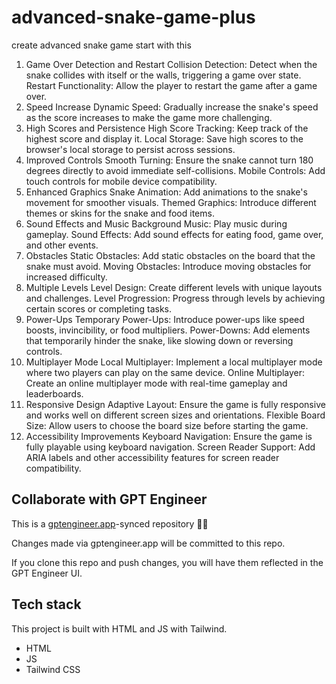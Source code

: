 # advanced-snake-game-plus

create advanced snake game start with this 

1. Game Over Detection and Restart
Collision Detection: Detect when the snake collides with itself or the walls, triggering a game over state.
Restart Functionality: Allow the player to restart the game after a game over.
2. Speed Increase
Dynamic Speed: Gradually increase the snake's speed as the score increases to make the game more challenging.
3. High Scores and Persistence
High Score Tracking: Keep track of the highest score and display it.
Local Storage: Save high scores to the browser's local storage to persist across sessions.
4. Improved Controls
Smooth Turning: Ensure the snake cannot turn 180 degrees directly to avoid immediate self-collisions.
Mobile Controls: Add touch controls for mobile device compatibility.
5. Enhanced Graphics
Snake Animation: Add animations to the snake's movement for smoother visuals.
Themed Graphics: Introduce different themes or skins for the snake and food items.
6. Sound Effects and Music
Background Music: Play music during gameplay.
Sound Effects: Add sound effects for eating food, game over, and other events.
7. Obstacles
Static Obstacles: Add static obstacles on the board that the snake must avoid.
Moving Obstacles: Introduce moving obstacles for increased difficulty.
8. Multiple Levels
Level Design: Create different levels with unique layouts and challenges.
Level Progression: Progress through levels by achieving certain scores or completing tasks.
9. Power-Ups
Temporary Power-Ups: Introduce power-ups like speed boosts, invincibility, or food multipliers.
Power-Downs: Add elements that temporarily hinder the snake, like slowing down or reversing controls.
10. Multiplayer Mode
Local Multiplayer: Implement a local multiplayer mode where two players can play on the same device.
Online Multiplayer: Create an online multiplayer mode with real-time gameplay and leaderboards.
11. Responsive Design
Adaptive Layout: Ensure the game is fully responsive and works well on different screen sizes and orientations.
Flexible Board Size: Allow users to choose the board size before starting the game.
12. Accessibility Improvements
Keyboard Navigation: Ensure the game is fully playable using keyboard navigation.
Screen Reader Support: Add ARIA labels and other accessibility features for screen reader compatibility.


## Collaborate with GPT Engineer

This is a [gptengineer.app](https://gptengineer.app)-synced repository 🌟🤖

Changes made via gptengineer.app will be committed to this repo.

If you clone this repo and push changes, you will have them reflected in the GPT Engineer UI.

## Tech stack

This project is built with HTML and JS with Tailwind.

- HTML
- JS
- Tailwind CSS
